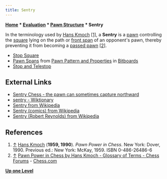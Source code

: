 ```yaml
---
title: Sentry
---
```

**[Home](Home "Home") \* [Evaluation](Evaluation "Evaluation") \* [Pawn Structure](Pawn_Structure "Pawn Structure") \* Sentry**


In the terminology used by [Hans Kmoch](Hans_Kmoch "Hans Kmoch") <a id="cite-note-1" href="#cite-ref-1">[1]</a>, a **Sentry** is a [pawn](Pawn "Pawn") controlling the [square](Squares "Squares") lying on the path or [front span](Pawn_Spans "Pawn Spans") of an opponent's pawn, thereby preventing it from becoming a [passed pawn](Passed_Pawn "Passed Pawn") <a id="cite-note-2" href="#cite-ref-2">[2]</a>.






* [Stop Square](Stop_Square "Stop Square")
* [Pawn Spans](Pawn_Spans "Pawn Spans") from [Pawn Pattern and Properties](Pawn_Pattern_and_Properties "Pawn Pattern and Properties") in [Bitboards](Bitboards "Bitboards")
* [Stop and Telestop](Pawn_Spans#StopandDistantStop "Pawn Spans")


## External Links


* [Sentry Chess - the pawn can sometimes capture northward](http://mlwi.magix.net/bg/sentrychess.htm)
* [sentry - Wiktionary](https://en.wiktionary.org/wiki/sentry)
* [Sentry from Wikipedia](https://en.wikipedia.org/wiki/Sentry)
* [Sentry (comics) from Wikipedia](https://en.wikipedia.org/wiki/Sentry_(comics))
* [Sentry (Robert Reynolds) from Wikipedia](https://en.wikipedia.org/wiki/Sentry_(Robert_Reynolds))


## References


1. <a id="cite-ref-1" href="#cite-note-1">↑</a> [Hans Kmoch](Hans_Kmoch "Hans Kmoch") (**1959, 1990**). *Pawn Power in Chess*. New York: Dover, 1990. Previous ed.: New York: McKay, 1959. ISBN 0-486-26486-6
2. <a id="cite-ref-2" href="#cite-note-2">↑</a> [Pawn Power in Chess by Hans Kmoch - Glossary of Terms - Chess Forums](https://www.chess.com/forum/view/chess-equipment/pawn-power-in-chess-by-hans-kmoch-glossary-of-terms) - [Chess.com](index.php?title=Chess.com&action=edit&redlink=1 "Chess.com (page does not exist)")

**[Up one Level](Pawn_Structure "Pawn Structure")**







 
